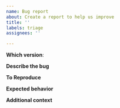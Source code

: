 ```yaml
---
name: Bug report
about: Create a report to help us improve
title: ''
labels: triage
assignees: ''

---
```


**Which version**:

<!-- The affected version -->

**Describe the bug**

<!-- A clear and concise description of what the bug is. -->

**To Reproduce**

<!-- 
 Steps to reproduce the behavior:
   1. Go to '...'
   2. Run the command '....'
   3. Wait for '....'
   4. See error
-->

**Expected behavior**

<!-- A clear and concise description of what you expected to happen. -->

**Additional context**

<!-- Add any other context about the problem here. -->
